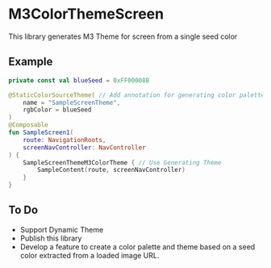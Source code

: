 # M3ColorThemeScreen

This library generates M3 Theme for screen from a single seed color

## Example
```kotlin
private const val blueSeed = 0xFF00008B

@StaticColorSourceTheme( // Add annotation for generating color palette and theme at build time.
    name = "SampleScreenTheme",
    rgbColor = blueSeed
)
@Composable
fun SampleScreen1(
    route: NavigationRoots,
    screenNavController: NavController
) {
    SampleScreenThemeM3ColorTheme { // Use Generating Theme 
        SampleContent(route, screenNavController)
    }
}
```

## To Do
- Support Dynamic Theme 
- Publish this library
- Develop a feature to create a color palette and theme based on a seed color extracted from a loaded image URL.
